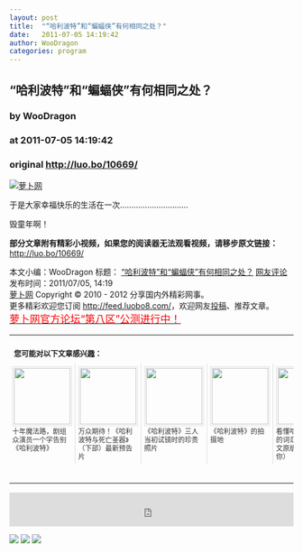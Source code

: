 ```yaml
---
layout: post
title:  "“哈利波特”和“蝙蝠侠”有何相同之处？"
date:   2011-07-05 14:19:42
author: WooDragon
categories: program
---
```


## “哈利波特”和“蝙蝠侠”有何相同之处？
### by WooDragon
### at 2011-07-05 14:19:42
### original <http://luo.bo/10669/>

<p><a title="萝卜网" href="http://dulei.si/files/2011/07/04/7f99d52f9940b4164f423158da3e4bac.jpg"><img src="http://dulei.si/files/2011/07/04/7f99d52f9940b4164f423158da3e4bac.jpg" alt="萝卜网" border="0"></a></p><p>于是大家幸福快乐的生活在一次…………………………</p><p>毁童年啊！</p><p><strong>部分文章附有精彩小视频，如果您的阅读器无法观看视频，请移步原文链接：</strong> <a href="http://luo.bo/10669/" title="“哈利波特”和“蝙蝠侠”有何相同之处？">http://luo.bo/10669/</a></p> 本文小编：WooDragon 标题： <a href="http://luo.bo/10669/" title="“哈利波特”和“蝙蝠侠”有何相同之处？">“哈利波特”和“蝙蝠侠”有何相同之处？</a> <a href="http://luo.bo/10669/#comments" title="to the comments">网友评论</a> 发布时间：2011/07/05, 14:19 <br> <a href="http://luo.bo/" title="萝卜网 - 人人都是艺术家">萝卜网</a> Copyright ©   2010 - 2012 分享国内外精彩网事。<br> 更多精彩欢迎您订阅 <a href="http://feed.luobo8.com/">http://feed.luobo8.com/</a>，欢迎网友<a href="http://luo.bo/delivery/">投稿</a>、推荐文章。<br> <a href="http://luo.bo/8888/"><font color="red" size="4">萝卜网官方论坛“第八区”公测进行中！</font></a><br><table cellspacing="0" cellpadding="3" border="0" style="clear:both"><tr><td colspan="5"><b><font size="-1" style="display:block!important;padding:20px 0 5px!important">您可能对以下文章感兴趣：</font></b></td></tr><tr><td width="106" valign="top" style="padding:5px!important;margin:0!important"> <a title="十年魔法路，剧组众演员一个字告别《哈利波特》" style="text-decoration:none!important" href="http://app.wumii.com/ext/redirect.htm?url=http%3A%2F%2Fluo.bo%2F9686%2F&amp;from=http%3A%2F%2Fluo.bo%2F10669%2F"> <img style="margin:0!important;padding:2px!important;border:1px solid #dddddd!important;width:100px!important;height:100px!important" src="http://static.wumii.com/site_images/2011/06/15/12416822.jpg" width="100px" height="100px"><br> <font size="-1" color="#333333" style="display:block!important;line-height:15px!important;width:106px!important;font:12px/15px arial!important;height:60px!important;margin:3px 0 0 0!important;padding:0!important;overflow:hidden!important">十年魔法路，剧组众演员一个字告别《哈利波特》</font> </a></td><td width="106" valign="top" style="padding:5px!important;margin:0!important;border-left:1px solid #dddddd!important"> <a title="万众期待！《哈利波特与死亡圣器》（下部）最新预告片" style="text-decoration:none!important" href="http://app.wumii.com/ext/redirect.htm?url=http%3A%2F%2Fluo.bo%2F9989%2F&amp;from=http%3A%2F%2Fluo.bo%2F10669%2F"> <img style="margin:0!important;padding:2px!important;border:1px solid #dddddd!important;width:100px!important;height:100px!important" src="http://static.wumii.com/site_images/2011/06/22/13767053.jpg" width="100px" height="100px"><br> <font size="-1" color="#333333" style="display:block!important;line-height:15px!important;width:106px!important;font:12px/15px arial!important;height:60px!important;margin:3px 0 0 0!important;padding:0!important;overflow:hidden!important">万众期待！《哈利波特与死亡圣器》（下部）最新预告片</font> </a></td><td width="106" valign="top" style="padding:5px!important;margin:0!important;border-left:1px solid #dddddd!important"> <a title="《哈利波特》三人当初试镜时的珍贵照片" style="text-decoration:none!important" href="http://app.wumii.com/ext/redirect.htm?url=http%3A%2F%2Fluo.bo%2F9671%2F&amp;from=http%3A%2F%2Fluo.bo%2F10669%2F"> <img style="margin:0!important;padding:2px!important;border:1px solid #dddddd!important;width:100px!important;height:100px!important" src="http://static.wumii.com/site_images/2011/06/14/12267571.jpg" width="100px" height="100px"><br> <font size="-1" color="#333333" style="display:block!important;line-height:15px!important;width:106px!important;font:12px/15px arial!important;height:60px!important;margin:3px 0 0 0!important;padding:0!important;overflow:hidden!important">《哈利波特》三人当初试镜时的珍贵照片</font> </a></td><td width="106" valign="top" style="padding:5px!important;margin:0!important;border-left:1px solid #dddddd!important"> <a title="《哈利波特》的拍摄地" style="text-decoration:none!important" href="http://app.wumii.com/ext/redirect.htm?url=http%3A%2F%2Fluo.bo%2F2948%2F&amp;from=http%3A%2F%2Fluo.bo%2F10669%2F"> <img style="margin:0!important;padding:2px!important;border:1px solid #dddddd!important;width:100px!important;height:100px!important" src="http://static.wumii.com/site_images/2010/11/25/1074253.gif" width="100px" height="100px"><br> <font size="-1" color="#333333" style="display:block!important;line-height:15px!important;width:106px!important;font:12px/15px arial!important;height:60px!important;margin:3px 0 0 0!important;padding:0!important;overflow:hidden!important">《哈利波特》的拍摄地</font> </a></td><td width="106" valign="top" style="padding:5px!important;margin:0!important;border-left:1px solid #dddddd!important"> <a title="看懂哈利波特必备的词汇（献给看英文原版中途睡着的你）" style="text-decoration:none!important" href="http://app.wumii.com/ext/redirect.htm?url=http%3A%2F%2Fluo.bo%2F2875%2F&amp;from=http%3A%2F%2Fluo.bo%2F10669%2F"> <img style="margin:0!important;padding:2px!important;border:1px solid #dddddd!important;width:100px!important;height:100px!important" src="http://static.wumii.com/site_images/2010/11/23/1051172.jpg" width="100px" height="100px"><br> <font size="-1" color="#333333" style="display:block!important;line-height:15px!important;width:106px!important;font:12px/15px arial!important;height:60px!important;margin:3px 0 0 0!important;padding:0!important;overflow:hidden!important">看懂哈利波特必备的词汇（献给看英文原版中途睡着的你）</font> </a></td></tr><tr><td colspan="5" align="right"> <a style="text-decoration:none!important" href="http://www.wumii.com/widget/relatedItems.htm" title="无觅相关文章插件"> <font size="-1" color="#bbbbbb" style="display:block!important;font-family:arial!important;padding:5px 0!important;font-size:12px!important;color:#bbb!important">无觅</font> </a></td></tr></table><p><iframe src="http://feedads.g.doubleclick.net/~ah/f/7sv1ooo89v8jfelhdjk8plpa64/468/60#http%3A%2F%2Fluo.bo%2F10669%2F" width="100%" height="60" frameborder="0" scrolling="no" marginwidth="0" marginheight="0"></iframe></p><div>
<a href="http://feeds.feedburner.com/~ff/tamd?a=ILwrUcacQ6w:UgWTO8JWAF0:yIl2AUoC8zA"><img src="http://feeds.feedburner.com/~ff/tamd?d=yIl2AUoC8zA" border="0"></a> <a href="http://feeds.feedburner.com/~ff/tamd?a=ILwrUcacQ6w:UgWTO8JWAF0:qj6IDK7rITs"><img src="http://feeds.feedburner.com/~ff/tamd?d=qj6IDK7rITs" border="0"></a> <a href="http://feeds.feedburner.com/~ff/tamd?a=ILwrUcacQ6w:UgWTO8JWAF0:-BTjWOF_DHI"><img src="http://feeds.feedburner.com/~ff/tamd?i=ILwrUcacQ6w:UgWTO8JWAF0:-BTjWOF_DHI" border="0"></a>
</div>